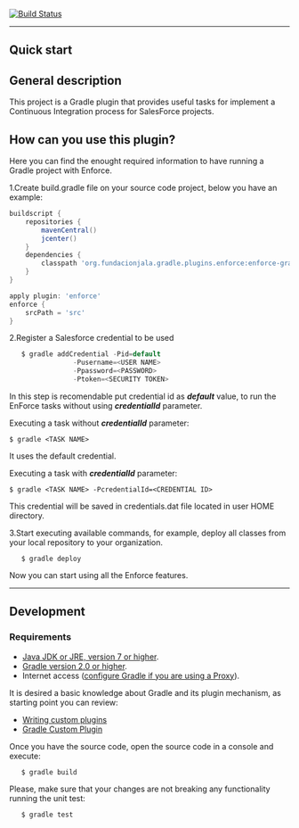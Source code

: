 [![Build Status](https://travis-ci.org/alexrv11/enforce-gradle-plugin.svg?branch=master)](https://travis-ci.org/alexrv11/enforce-gradle-plugin)

---
Quick start
---

## General description

This project is a Gradle plugin that provides useful tasks for implement a Continuous Integration process for SalesForce projects.

## How can you use this plugin?

Here you can find the enought required information to have running a Gradle project with Enforce.

1.Create build.gradle file on your source code project, below you have an example:

```groovy
buildscript {
    repositories {
        mavenCentral()
        jcenter()
    }
    dependencies {
        classpath 'org.fundacionjala.gradle.plugins.enforce:enforce-gradle-plugin:1.0.0'
    }
}

apply plugin: 'enforce'
enforce {
	srcPath = 'src'
}
```

2.Register a Salesforce credential to be used

```groovy
   $ gradle addCredential -Pid=default
			  	-Pusername=<USER NAME>
			  	-Ppassword=<PASSWORD>
			  	-Ptoken=<SECURITY TOKEN>
```

In this step is recomendable put credential id as ***default*** value, to run the EnForce tasks without using ***credentialId*** parameter.

Executing a task without ***credentialId*** parameter:

	$ gradle <TASK NAME>
	
It uses the default credential.
	
Executing a task with ***credentialId*** parameter:

	$ gradle <TASK NAME> -PcredentialId=<CREDENTIAL ID>
	
This credential will be saved in credentials.dat file located in user HOME directory.

3.Start executing available commands, for example, deploy all classes from your local repository to your organization.

```
   $ gradle deploy
```

Now you can start using all the Enforce features.

---
Development
---

### Requirements
 * [Java JDK or JRE, version 7 or higher](http://java.com/en/).
 * [Gradle version 2.0 or higher](https://gradle.org/docs/current/userguide/installation.html).
 * Internet access ([configure Gradle if you are using a Proxy](https://gradle.org/docs/current/userguide/build_environment.html)).

It is desired a basic knowledge about Gradle and its plugin mechanism, as starting point you can review:

 * [Writing custom plugins](http://www.gradle.org/docs/current/userguide/custom_plugins.html)
 * [Gradle Custom Plugin](http://www.javacodegeeks.com/2012/08/gradle-custom-plugin.html)

Once you have the source code, open the source code in a console and execute:

```
   $ gradle build
```

Please, make sure that your changes are not breaking any functionality running the unit test:
```
   $ gradle test
```
